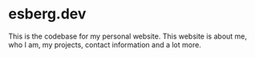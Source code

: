 # esberg.dev
This is the codebase for my personal website. This website is about me, who I am, my projects, contact information and a lot more.
